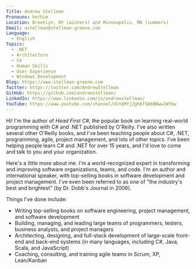 ```yaml
---
Title: Andrew Stellman
Pronouns: he/him
Location: Brooklyn, NY (winters) and Minneapolis, MN (summers)
Email: astellman@stellman-greene.com
Language:
  - English
Topics:
  - .NET
  - Architecture
  - C#
  - Human Skills
  - User Experience
  - Windows Development
Blog: https://www.stellman-greene.com
Twitter: https://twitter.com/AndrewStellman
GitHub: https://github.com/andrewstellman/
LinkedIn: https://www.linkedin.com/in/andrewstellman/
YouTube: https://www.youtube.com/channel/UCnbMYjZgh6fSB6BBww1Wfbw
---
```

Hi! I'm the author of _Head First C#_, the popular book on learning real-world programming with C# and .NET published by O'Reilly. I've also written several other O'Reilly books, and I've been teaching people about C#, .NET, programming, agile, project management, and lots of other topics. I've been helping people learn C# and .NET for over 15 years, and I'd love to come and talk to you and your organization.

Here's a little more about me. I'm a world-recognized expert in transforming and improving software organizations, teams, and code. I'm an author and international speaker, with top-selling books in software development and project management. I've even been referred to as one of "the industry's best and brightest" (by Dr. Dobb's Journal in 2006).

Things I've done include:
* Writing top-selling books on software engineering, project management, and software development
* Building, managing, and leading large teams of programmers, testers, business analysts, and project managers
* Architecting, designing, and full-stack development of large-scale front-end and back-end systems (in many languages, including C#, Java, Scala, and JavaScript)
* Coaching, consulting, and training agile teams in Scrum, XP, Lean/Kanban


